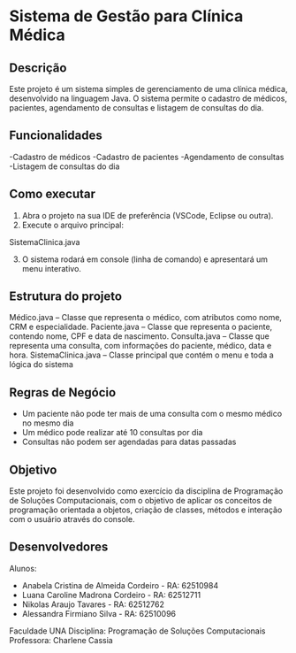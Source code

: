 # Sistema de Gestão para Clínica Médica

## Descrição
Este projeto é um sistema simples de gerenciamento de uma clínica médica, desenvolvido na linguagem Java. O sistema permite o cadastro de médicos, pacientes, agendamento de consultas e listagem de consultas do dia.

## Funcionalidades

-Cadastro de médicos
-Cadastro de pacientes
-Agendamento de consultas
-Listagem de consultas do dia

## Como executar

1. Abra o projeto na sua IDE de preferência (VSCode, Eclipse ou outra).
2. Execute o arquivo principal:

SistemaClinica.java

3. O sistema rodará em console (linha de comando) e apresentará um menu interativo.

## Estrutura do projeto

Médico.java – Classe que representa o médico, com atributos como nome, CRM e especialidade.
Paciente.java – Classe que representa o paciente, contendo nome, CPF e data de nascimento.
Consulta.java – Classe que representa uma consulta, com informações do paciente, médico, data e hora.
SistemaClinica.java – Classe principal que contém o menu e toda a lógica do sistema

## Regras de Negócio

- Um paciente não pode ter mais de uma consulta com o mesmo médico no mesmo dia
- Um médico pode realizar até 10 consultas por dia
- Consultas não podem ser agendadas para datas passadas

## Objetivo 

Este projeto foi desenvolvido como exercício da disciplina de Programação de Soluções Computacionais, com o objetivo de aplicar os conceitos de programação orientada a objetos, criação de classes, métodos e interação com o usuário através do console.

## Desenvolvedores
Alunos:
- Anabela Cristina de Almeida Cordeiro - RA: 62510984
- Luana Caroline Madrona Cordeiro - RA: 62512711
- Nikolas Araujo Tavares - RA: 62512762
- Alessandra Firmiano Silva - RA: 62510096

Faculdade UNA 
Disciplina: Programação de Soluções Computacionais
Professora: Charlene Cassia

